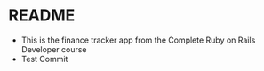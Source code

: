 # README

- This is the finance tracker app from the Complete Ruby on Rails Developer course
- Test Commit